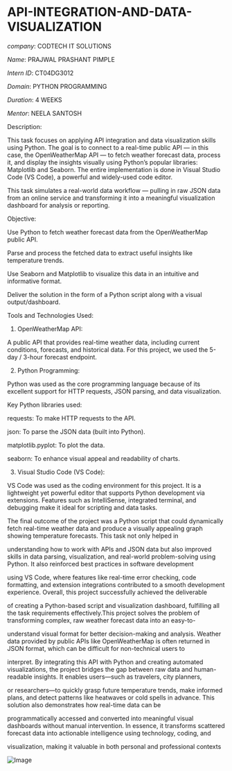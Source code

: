 # API-INTEGRATION-AND-DATA-VISUALIZATION

*company*: CODTECH IT SOLUTIONS

*Name*: PRAJWAL PRASHANT PIMPLE

*Intern ID*: CT04DG3012

*Domain*: PYTHON PROGRAMMING

*Duration*: 4 WEEKS

*Mentor*: NEELA SANTOSH


Description:

This task focuses on applying API integration and data visualization skills using Python. The goal is to connect to a real-time public API — in this case, the OpenWeatherMap API — to fetch weather forecast data, process it, and display the insights visually using Python’s popular libraries: Matplotlib and Seaborn. The entire implementation is done in Visual Studio Code (VS Code), a powerful and widely-used code editor.

This task simulates a real-world data workflow — pulling in raw JSON data from an online service and transforming it into a meaningful visualization dashboard for analysis or reporting.

Objective:

Use Python to fetch weather forecast data from the OpenWeatherMap public API.

Parse and process the fetched data to extract useful insights like temperature trends.

Use Seaborn and Matplotlib to visualize this data in an intuitive and informative format.

Deliver the solution in the form of a Python script along with a visual output/dashboard.

Tools and Technologies Used:

1. OpenWeatherMap API:
 
A public API that provides real-time weather data, including current conditions, forecasts, and historical data. For this project, we used the 5-day / 3-hour forecast endpoint.

2. Python Programming:
 
Python was used as the core programming language because of its excellent support for HTTP requests, JSON parsing, and data visualization.

Key Python libraries used:

requests: To make HTTP requests to the API.

json: To parse the JSON data (built into Python).

matplotlib.pyplot: To plot the data.

seaborn: To enhance visual appeal and readability of charts.

3. Visual Studio Code (VS Code):

VS Code was used as the coding environment for this project. It is a lightweight yet powerful editor that supports Python development via extensions. Features such as IntelliSense, integrated terminal, and debugging make it ideal for scripting and data tasks.

The final outcome of the project was a Python script that could dynamically fetch real-time weather data and produce a visually appealing graph showing temperature forecasts. This task not only helped in 

understanding how to work with APIs and JSON data but also improved skills in data parsing, visualization, and real-world problem-solving using Python. It also reinforced best practices in software development

using VS Code, where features like real-time error checking, code formatting, and extension integrations contributed to a smooth development experience. Overall, this project successfully achieved the deliverable

of creating a Python-based script and visualization dashboard, fulfilling all the task requirements effectively.This project solves the problem of transforming complex, raw weather forecast data into an easy-to-

understand visual format for better decision-making and analysis. Weather data provided by public APIs like OpenWeatherMap is often returned in JSON format, which can be difficult for non-technical users to 

interpret. By integrating this API with Python and creating automated visualizations, the project bridges the gap between raw data and human-readable insights. It enables users—such as travelers, city planners,

or researchers—to quickly grasp future temperature trends, make informed plans, and detect patterns like heatwaves or cold spells in advance. This solution also demonstrates how real-time data can be 

programmatically accessed and converted into meaningful visual dashboards without manual intervention. In essence, it transforms scattered forecast data into actionable intelligence using technology, coding, and

visualization, making it valuable in both personal and professional contexts

![Image](https://github.com/user-attachments/assets/f7687531-9b03-49c7-be8b-5c6d7a5a9ebb)



